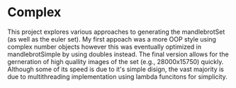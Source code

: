 # Complex
This project explores various approaches to generating the mandlebrotSet (as well as the euler set). 
My first appoach was a more OOP style using complex number objects however this was eventually optimized in mandlebrotSimple by using doubles instead. 
The final version allows for the gerneration of high quallity images of the set (e.g., 28000x15750) quickly. 
Although some of its speed is due to it's simple disign, the vast majority is due to multithreading implementation using lambda funcitons for simplicity.
